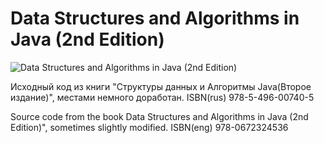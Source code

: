 # Data Structures and Algorithms in Java (2nd Edition)

![Data Structures and Algorithms in Java (2nd Edition)](https://ozon-st.cdn.ngenix.net/multimedia/1007528381.jpg)

Исходный код из книги "Структуры данных и Алгоритмы Java(Второе издание)", местами немного доработан. ISBN(rus) 978-5-496-00740-5

Source code from the book Data Structures and Algorithms in Java (2nd Edition)", sometimes slightly modified. ISBN(eng) 978-0672324536
